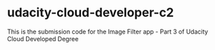 # udacity-cloud-developer-c2
This is the submission code for the Image Filter app - Part 3 of Udacity Cloud Developed Degree
